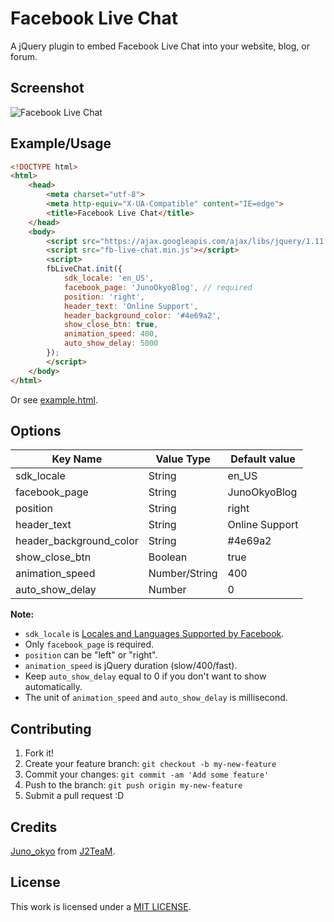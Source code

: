 # Facebook Live Chat
A jQuery plugin to embed Facebook Live Chat into your website, blog, or forum.

## Screenshot

![Facebook Live Chat](http://i.imgur.com/nr4kKOf.png)

## Example/Usage

```html
<!DOCTYPE html>
<html>
    <head>
        <meta charset="utf-8">
        <meta http-equiv="X-UA-Compatible" content="IE=edge">
        <title>Facebook Live Chat</title>
    </head>
    <body>
        <script src="https://ajax.googleapis.com/ajax/libs/jquery/1.11.3/jquery.min.js"></script>
        <script src="fb-live-chat.min.js"></script>
        <script>
        fbLiveChat.init({
            sdk_locale: 'en_US',
            facebook_page: 'JunoOkyoBlog', // required
            position: 'right',
            header_text: 'Online Support',
            header_background_color: '#4e69a2',
            show_close_btn: true,
            animation_speed: 400,
            auto_show_delay: 5000
        });
        </script>
    </body>
</html>
```

Or see [example.html](example.html).

## Options

| Key Name                | Value Type     | Default value  |
|-------------------------|----------------|----------------|
| sdk_locale              | String         | en_US          |
| facebook_page           | String         | JunoOkyoBlog   |
| position                | String         | right          |
| header_text             | String         | Online Support |
| header_background_color | String         | #4e69a2        |
| show_close_btn          | Boolean        | true           |
| animation_speed         | Number/String  | 400            |
| auto_show_delay         | Number         | 0              |

**Note:**

- `sdk_locale` is [Locales and Languages Supported by Facebook](https://www.facebook.com/translations/FacebookLocales.xml).
- Only `facebook_page` is required.
- `position` can be "left" or "right".
- `animation_speed` is jQuery duration (slow/400/fast).
- Keep `auto_show_delay` equal to 0 if you don't want to show automatically.
- The unit of `animation_speed` and `auto_show_delay` is millisecond.

## Contributing

1. Fork it!
2. Create your feature branch: `git checkout -b my-new-feature`
3. Commit your changes: `git commit -am 'Add some feature'`
4. Push to the branch: `git push origin my-new-feature`
5. Submit a pull request :D

## Credits

[Juno_okyo](http://junookyo.blogspot.com/) from [J2TeaM](https://github.com/J2TeaM).

## License

This work is licensed under a [MIT LICENSE](LICENSE).
